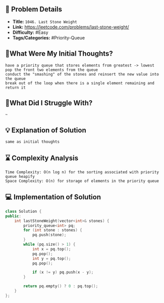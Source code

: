 ## 📝 Problem Details

- **Title:** `1046. Last Stone Weight`
- **Link:** https://leetcode.com/problems/last-stone-weight/
- **Difficulty:** #Easy 
- **Tags/Categories:** #Priority-Queue 

## 💭What Were My Initial Thoughts?

```
have a priority queue that stores elements from greatest -> lowest
pop the front two elements from the queue
conduct the "smashing" of the stones and reinsert the new value into the queue
break out of the loop when there is a single element remaining and return it 
```

## 🤔What Did I Struggle With?

```
~
```

## 💡 Explanation of Solution

```
same as initial thoughts
```

## ⌛ Complexity Analysis

```
Time Complexity: O(n log n) for the sorting associated with priority queue heapify
Space Complexity: O(n) for storage of elements in the priority queue
```

## 💻 Implementation of Solution

```cpp
class Solution {
public:
    int lastStoneWeight(vector<int>& stones) {
        priority_queue<int> pq;
        for (int stone : stones) {
            pq.push(stone);
        }
        while (pq.size() > 1) {
            int x = pq.top();
            pq.pop();
            int y = pq.top();
            pq.pop();

            if (x != y) pq.push(x - y);
        }

        return pq.empty() ? 0 : pq.top();
    }
};
```
